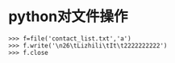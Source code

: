 # python对文件操作

```
>>> f=file('contact_list.txt','a')
>>> f.write('\n26\tLizhili\tIt\t2222222222')
>>> f.close
```



